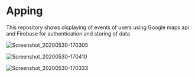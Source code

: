 # Apping
This repository shows displaying of events of users using Google maps api and Firebase for authentication and storing of data

![Screenshot_20200530-170305](https://user-images.githubusercontent.com/39580718/83327390-083af900-a299-11ea-8d8b-5b60d6281079.jpg)

![Screenshot_20200530-170410](https://user-images.githubusercontent.com/39580718/83327402-24d73100-a299-11ea-8b00-cf24025a8102.jpg)

![Screenshot_20200530-170333](https://user-images.githubusercontent.com/39580718/83327419-446e5980-a299-11ea-87a7-f5589bd54dfa.jpg)
